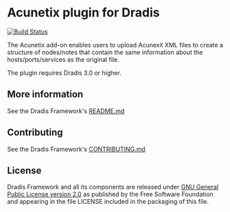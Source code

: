 # Acunetix plugin for Dradis

[![Build Status](https://secure.travis-ci.org/dradis/dradis-acunetix.png?branch=master)](http://travis-ci.org/dradis/dradis-acunetix)

The Acunetix add-on enables users to upload Acunexit XML files to create a structure of nodes/notes that contain the same information about the hosts/ports/services as the original file.

The plugin requires Dradis 3.0 or higher.


## More information

See the Dradis Framework's [README.md](https://github.com/dradis/dradisframework/blob/master/README.md)


## Contributing

See the Dradis Framework's [CONTRIBUTING.md](https://github.com/dradis/dradisframework/blob/master/CONTRIBUTING.md)


## License

Dradis Framework and all its components are released under [GNU General Public License version 2.0](http://www.gnu.org/licenses/old-licenses/gpl-2.0.html) as published by the Free Software Foundation and appearing in the file LICENSE included in the packaging of this file.
